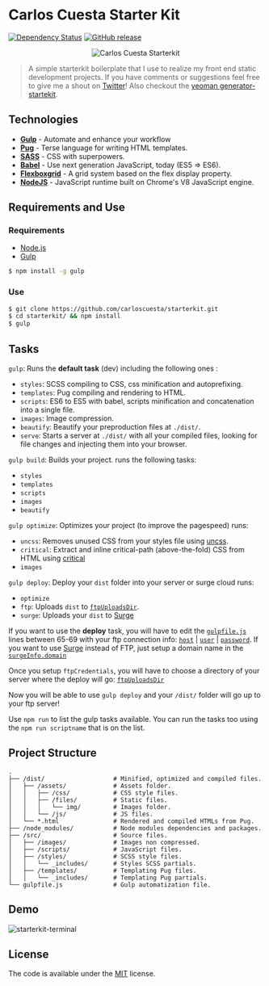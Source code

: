 # Carlos Cuesta Starter Kit

[![Dependency Status](https://img.shields.io/david/dev/carloscuesta/starterkit.svg?style=flat-square)](https://david-dm.org/carloscuesta/starterkit#info=devDependencies)
[![GitHub release](https://img.shields.io/github/release/carloscuesta/starterkit.svg?style=flat-square)](https://github.com/carloscuesta/starterkit/releases)

<p align="center">
	<img src="https://cloud.githubusercontent.com/assets/7629661/9838465/89626e74-5a5e-11e5-9b7d-e0ce76856732.gif" alt="Carlos Cuesta Starterkit"/>
</p>

> A simple starterkit boilerplate that I use to realize my front end static development projects. If you have comments or suggestions feel free to give me a shout on [Twitter](http://twitter.com/crloscuesta)! Also checkout the [yeoman generator-startekit](https://github.com/carloscuesta/generator-starterkit).

## Technologies

- [**Gulp**](http://gulpjs.com) - Automate and enhance your workflow
- [**Pug**](http://jade-lang.com) - Terse language for writing HTML templates.
- [**SASS**](http://sass-lang.com) - CSS with superpowers.
- [**Babel**](https://babeljs.io) - Use next generation JavaScript, today (ES5 => ES6).
- [**Flexboxgrid**](http://flexboxgrid.com) - A grid system based on the flex display property.
- [**NodeJS**](https://nodejs.org) - JavaScript runtime built on Chrome's V8 JavaScript engine.

## Requirements and Use

### Requirements

- [Node.js](https://nodejs.org/en/)
- [Gulp](http://gulpjs.com)

```bash
$ npm install -g gulp
```

### Use

```bash
$ git clone https://github.com/carloscuesta/starterkit.git
$ cd starterkit/ && npm install
$ gulp
```

## Tasks

```gulp```: Runs the **default task** (dev) including the following ones :

- ```styles```: SCSS compiling to CSS, css minification and autoprefixing.
- ```templates```: Pug compiling and rendering to HTML.
- ```scripts```: ES6 to ES5 with babel, scripts minification and concatenation into a single file.
- ```images```: Image compression.
- ```beautify```: Beautify your preproduction files at ```./dist/```.
- ```serve```: Starts a server at ```./dist/``` with all your compiled files, looking for file changes and injecting them into your browser.

```gulp build```: Builds your project. runs the following tasks:

- ```styles```
- ```templates```
- ```scripts```
- ```images```
- ```beautify```

```gulp optimize```: Optimizes your project (to improve the pagespeed) runs:

- ```uncss```: Removes unused CSS from your styles file using [uncss](https://github.com/giakki/uncss).
- ```critical```: Extract and inline critical-path (above-the-fold) CSS from HTML using [critical](https://github.com/addyosmani/critical)
- ```images```

```gulp deploy```: Deploy your ```dist``` folder into your server or surge cloud runs:

- ```optimize```
- ```ftp```: Uploads ```dist``` to [```ftpUploadsDir```](https://github.com/carloscuesta/starterkit/blob/master/gulpfile.js#L58).
- ```surge```: Uploads your ```dist``` to [Surge](http://surge.sh)

If you want to use the **deploy** task, you will have to edit the [```gulpfile.js```](https://github.com/carloscuesta/starterkit/blob/master/gulpfile.js#L65) lines between 65-69 with your ftp connection info: [```host```](https://github.com/carloscuesta/starterkit/blob/master/gulpfile.js#L68) | [```user```](https://github.com/carloscuesta/starterkit/blob/master/gulpfile.js#L69) | [```password```](https://github.com/carloscuesta/starterkit/blob/master/gulpfile.js#L70). If you want to use [Surge](http://surge.sh) instead of FTP, just setup a domain name in the [```surgeInfo.domain```](https://github.com/carloscuesta/starterkit/blob/master/gulpfile.js#L77) 

Once you setup ```ftpCredentials```, you will have to choose a directory of your server where the deploy will go: [```ftpUploadsDir```](https://github.com/carloscuesta/starterkit/blob/master/gulpfile.js#L58)

Now you will be able to use ```gulp deploy``` and your ```/dist/``` folder will go up to your ftp server!

Use ```npm run``` to list the gulp tasks available. You can run the tasks too using the ```npm run scriptname``` that is on the list.


## Project Structure

```
.
├── /dist/                   # Minified, optimized and compiled files.
│   ├── /assets/             # Assets folder.
│   │   ├── /css/            # CSS style files.
│   │   ├── /files/          # Static files.
│   │   │   └── img/         # Images folder.
│   │   └── /js/             # JS files.
│   └── *.html               # Rendered and compiled HTMLs from Pug.
├── /node_modules/           # Node modules dependencies and packages.
├── /src/                    # Source files.
│   ├── /images/             # Images non compressed.
│   ├── /scripts/            # JavaScript files.
│   ├── /styles/             # SCSS style files.
│   │   └── _includes/       # Styles SCSS partials.
│   ├── /templates/          # Templating Pug files.
│   │   └── _includes/       # Templating Pug partials.
└── gulpfile.js              # Gulp automatization file.
```

## Demo

![starterkit-terminal](https://cloud.githubusercontent.com/assets/7629661/10411914/803cb756-6f75-11e5-82c3-b0832b425b77.gif)

## License

The code is available under the [MIT](https://github.com/carloscuesta/starterkit/blob/master/LICENSE) license.
